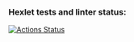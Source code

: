 ### Hexlet tests and linter status:
[![Actions Status](https://github.com/LHTHC/frontend-project-lvl3/workflows/hexlet-check/badge.svg)](https://github.com/LHTHC/frontend-project-lvl3/actions)